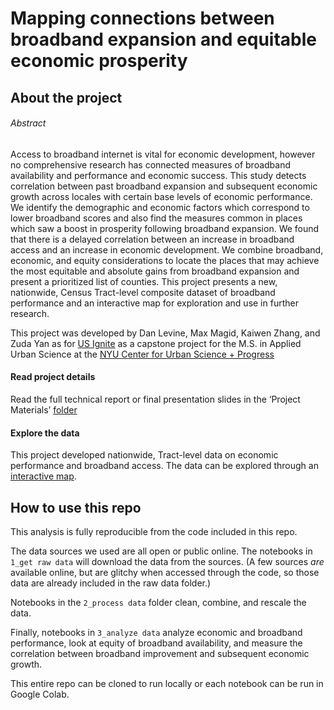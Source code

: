 # Mapping connections between broadband expansion and equitable economic prosperity
## About the project
###### Abstract 

Access to broadband internet is vital for economic development, however no comprehensive research has connected measures of broadband availability and performance and economic success. This study detects correlation between past broadband expansion and subsequent economic growth across locales with certain base levels of economic performance. We identify the demographic and economic factors which correspond to lower broadband scores and also find the measures common in places which saw a boost in prosperity following broadband expansion. We found that there is a delayed correlation between an increase in broadband access and an increase in economic development. We combine broadband, economic, and equity considerations to locate the places that may achieve the most equitable and absolute gains from broadband expansion and present a prioritized list of counties. This project presents a new, nationwide, Census Tract-level composite dataset of broadband performance and an interactive map for exploration and use in further research.

This project was developed by Dan Levine, Max Magid, Kaiwen Zhang, and Zuda Yan as for [US Ignite](https://www.us-ignite.org) as a capstone project for the M.S. in Applied Urban Science at the [NYU Center for Urban Science + Progress](https://cusp.nyu.edu)

#### Read project details
Read the full technical report or final presentation slides in the ‘Project Materials’ [folder](/project%20materials)

#### Explore the data
This project developed nationwide, Tract-level data on economic performance and broadband access. The data can be explored through an [interactive map](https://usignite.carto.com/u/usignite-intern/builder/a7627f0d-a64d-44a3-892a-820b14c0dfab/embed).

## How to use this repo

This analysis is fully reproducible from the code included in this repo. 

The data sources we used are all open or public online. The notebooks in `1_get raw data` will download the data from the sources. (A few sources _are_ available online, but are glitchy when accessed through the code, so those data are already included in the raw data folder.)

Notebooks in the `2_process data` folder clean, combine, and rescale the data.

Finally, notebooks in `3_analyze data` analyze economic and broadband performance, look at equity of broadband availability, and measure the correlation between broadband improvement and subsequent economic growth.

This entire repo can be cloned to run locally or each notebook can be run in Google Colab.

